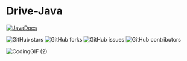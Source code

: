 ﻿# Drive-Java
 [![JavaDocs](https://img.shields.io/badge/JavaDocs-Official%20Docs-blue)](https://docs.oracle.com/en/java/)

![GitHub stars](https://img.shields.io/github/stars/ViniciusVitorinoSantos/Drive-Java?style=social)
![GitHub forks](https://img.shields.io/github/forks/ViniciusVitorinoSantos/Drive-Java?style=social)
![GitHub issues](https://img.shields.io/github/issues/ViniciusVitorinoSantos/Drive-Java)
![GitHub contributors](https://img.shields.io/github/contributors/ViniciusVitorinoSantos/Drive-Java)




 ![CodingGIF (2)](https://github.com/user-attachments/assets/fd2bc1c9-0472-4b49-b723-ee889c2bff77)

